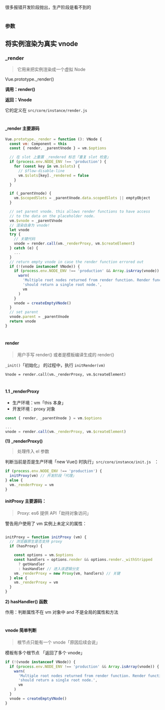 很多报错开发阶段抛出，生产阶段是看不到的

#

### 参数


## 将实例渲染为真实 vnode

### _render 

> 它用来把实例渲染成一个虚拟 Node

Vue.prototype._render()

**调用：render()**

**返回：Vnode**



它的定义在 `src/core/instance/render.js`

#
#### _render 主要源码
```js
Vue.prototype._render = function (): VNode {
  const vm: Component = this
  const { render, _parentVnode } = vm.$options

  // 在 slot 上重置 _rendered 标志「重复 slot 检查」
  if (process.env.NODE_ENV !== 'production') {
    for (const key in vm.$slots) {
      // $flow-disable-line
      vm.$slots[key]._rendered = false
    }
  }

  if (_parentVnode) {
    vm.$scopedSlots = _parentVnode.data.scopedSlots || emptyObject
  }

  // set parent vnode. this allows render functions to have access
  // to the data on the placeholder node.
  vm.$vnode = _parentVnode
  // 渲染自身为 vnode!
  let vnode
  try {
    // 关键代码
    vnode = render.call(vm._renderProxy, vm.$createElement)
  } catch (e) {
    ...
  }
  // return empty vnode in case the render function errored out
  if (!(vnode instanceof VNode)) {
    if (process.env.NODE_ENV !== 'production' && Array.isArray(vnode)) {
      warn(
        'Multiple root nodes returned from render function. Render function ' +
        'should return a single root node.',
        vm
      )
    }
    vnode = createEmptyVNode()
  }
  // set parent
  vnode.parent = _parentVnode
  return vnode
}
```

#
#### render

> 用户手写 render() 或者是模板编译生成的 render()

`_init()`「初始化」 的过程中，执行 `initRender(vm)`

`Vnode = render.call(vm._renderProxy, vm.$createElement)`


#
#### 1.1 _renderProxy 

* 生产环境：vm「this 本身」
* 开发环境：proxy 对象
```js
const { render, _parentVnode } = vm.$options

...
vnode = render.call(vm._renderProxy, vm.$createElement)
```

**(1)  _renderProxy()**

> 处理传入 el 参数

判断当前是否是生产环境「new Vue() 时执行」`src/core/instance/init.js ` ： 
```js
if (process.env.NODE_ENV !== 'production') {
  initProxy(vm) // 开发阶段「代理」
} else {
  vm._renderProxy = vm
}
```

#### initProxy 主要源码：

> Proxy: es6 提供 API「劫持对象访问」

警告用户使用了 vm 实例上未定义的属性： 
```js

initProxy = function initProxy (vm) {
  // 浏览器原生是否支持 proxy
  if (hasProxy) {

    const options = vm.$options
    const handlers = options.render && options.render._withStripped
      ? getHandler
      : hasHandler // 进入该逻辑分支
    vm._renderProxy = new Proxy(vm, handlers) // 关键
  } else {
    vm._renderProxy = vm
  }
}
```

**2) hasHandler() 函数**

作用：判断属性不在 vm 对象中 and 不是全局的属性和方法

#
#### vnode 简单判断

> 根节点只能有一个 vnode「原因后续会说」

模板有多个根节点 「返回了多个 vnode」
```js
if (!(vnode instanceof VNode)) {
  if (process.env.NODE_ENV !== 'production' && Array.isArray(vnode)) {
    warn(
      'Multiple root nodes returned from render function. Render function ' +
      'should return a single root node.',
      vm
    )
  }
  vnode = createEmptyVNode()
}
```
